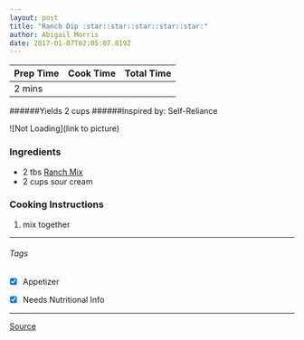 ```yaml
---
layout: post
title: "Ranch Dip :star::star::star::star::star:"
author: Abigail Morris
date: 2017-01-07T02:05:07.819Z
---
```


| Prep Time  | Cook Time    | Total Time  |
| ---------- |:------------:| -----------:|
| 2 mins    |  |     |


######Yields 2 cups
######Inspired by: Self-Reliance

![Not Loading](link to picture)

### Ingredients

* 2 tbs [Ranch Mix](https://github.com/abugail/recipes/blob/master/random/ranch-mix.md)
* 2 cups sour cream

### Cooking Instructions

1. mix together


---

###### Tags
- [x] Appetizer
- [x] Needs Nutritional Info


---

[Source](http://selfreliancebyjamie.blogspot.ca/2011/08/tis-seasonings.html)

